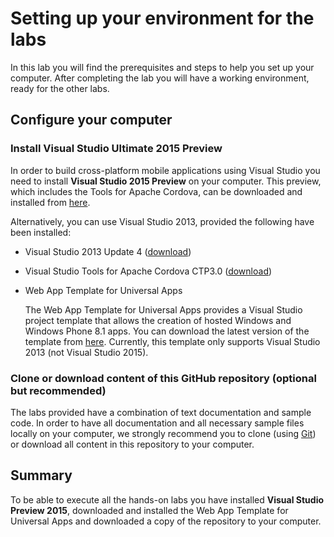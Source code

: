 ﻿Setting up your environment for the labs
========================================
In this lab you will find the prerequisites and steps to help you set up your computer. After completing the lab you will have a working environment, ready for the other labs.

Configure your computer
-----------------------

### Install Visual Studio Ultimate 2015 Preview
In order to build cross-platform mobile applications using Visual Studio you need to install **Visual Studio 2015 Preview** on your computer. This preview, which includes the Tools for Apache Cordova, can be downloaded and installed from [here](
http://www.visualstudio.com/en-us/downloads/visual-studio-2015-downloads-vs.aspx).

Alternatively, you can use Visual Studio 2013, provided the following have been installed: 

* Visual Studio 2013 Update 4 ([download](http://www.visualstudio.com/en-us/downloads/download-visual-studio-vs))
* Visual Studio Tools for Apache Cordova CTP3.0 ([download](http://www.microsoft.com/en-us/download/details.aspx?id=42675))
* Web App Template for Universal Apps

	The Web App Template for Universal Apps provides a Visual Studio project template that allows the creation of hosted Windows and Windows Phone 8.1 apps. You can download the latest version of the template from [here](https://wat.codeplex.com/releases/view/125913). Currently, this template only supports Visual Studio 2013 (not Visual Studio 2015). 

### Clone or download content of this GitHub repository (optional but recommended)

The labs provided have a combination of text documentation and sample code. In order to have all documentation and all necessary sample files locally on your computer, we strongly recommend you to clone (using [Git](http://git-scm.com/)) or download all content in this repository to your computer.

Summary
-------
To be able to execute all the hands-on labs you have installed **Visual Studio Preview 2015**, downloaded and installed the Web App Template for Universal Apps and downloaded a copy of the repository to your computer.

